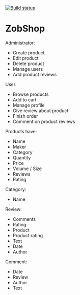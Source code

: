 [![Build status](https://ci.appveyor.com/api/projects/status/ih7bsod4o1d9qfrv?svg=true)](https://ci.appveyor.com/project/Branimir123/zobshop)

# ZobShop

Administrator:
- Create product
- Edit product
- Delete product
- Manage users
- Add product reviews

User:
- Browse products
- Add to cart
- Manage profile
- Give review about product
- Finish order
- Comment on product reviews

Products have:
 - Name
 - Maker
 - Category
 - Quantity 
 - Price
 - Volume / Size
 - Reviews
 - Rating
 
 Category:
  - Name
  
 Review:
  - Comments
  - Rating
  - Product
  - Product rating
  - Text
  - Date
  - Author
  
  Comment:
   - Date
   - Review
   - Author
   - Text
  

